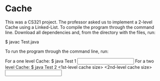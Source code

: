 # Cache
This was a CS321 project. The professor asked us to implement a 2-level Cache using a Linked-List.
To compile the program through the command line. Download all dependencies and, from the directory with the files, run:

$ javac Test.java

To run the program through the command line, run:

For a one level Cache:
    $ java Test 1 <cache size> <input textfile name>
For a two level Cache:
    $ java Test 2 <1st-level cache size> <2nd-level cache size> <input textfile name>
